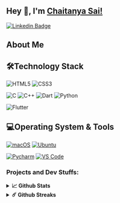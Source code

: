 
<!--
**chaitanyasai-2021/chaitanyasai-2021** is a ✨ _special_ ✨ repository because its `README.md` (this file) appears on your GitHub profile.

Here are some ideas to get you started:

- 🔭 I’m currently working on ...
- 🌱 I’m currently learning ...
- 👯 I’m looking to collaborate on ...
- 🤔 I’m looking for help with ...
- 💬 Ask me about ...
- 📫 How to reach me: ...
- 😄 Pronouns: ...
- ⚡ Fun fact: ...
-->

## Hey 👋, I'm [Chaitanya Sai!](https://github.com/chaitanyasai-2021/)
[![Linkedin Badge](https://img.shields.io/badge/-LinkedIn-0e76a8?style=flat-square&logo=Linkedin&logoColor=white)](https://www.linkedin.com/in/chaitanyanutakki/)






## About Me





## 🛠Technology Stack
![HTML5](https://img.shields.io/badge/html5-%23E34F26.svg?style=for-the-badge&logo=html5&logoColor=white)
![CSS3](https://img.shields.io/badge/css3-%231572B6.svg?style=for-the-badge&logo=css3&logoColor=white)


![C](https://img.shields.io/badge/c-%2300599C.svg?style=for-the-badge&logo=c&logoColor=white)
![C++](https://img.shields.io/badge/c++-%2300599C.svg?style=for-the-badge&logo=c%2B%2B&logoColor=white)
![Dart](https://img.shields.io/badge/dart-%230175C2.svg?style=for-the-badge&logo=dart&logoColor=white)
![Python](https://img.shields.io/badge/python-3670A0?style=for-the-badge&logo=python&logoColor=ffdd54)


![Flutter](https://img.shields.io/badge/Flutter-%2302569B.svg?style=for-the-badge&logo=Flutter&logoColor=white)



## 💻Operating System & Tools

[![macOS](https://img.shields.io/badge/macOS-Mojave-292e33?style=flat-square&logo=apple&logoColor=ffffff)](https://www.apple.com/macos/mojave/)
[![Ubuntu](https://img.shields.io/badge/Ubuntu-7.0-orange?style=flat-square&logo=CentOS&logoColor=262577)](https://www.centos.org/)

[![Pycharm](https://img.shields.io/badge/IDE-PyCharm-yellow?style=flat-square&logo=JetBrains)](https://www.jetbrains.com/pycharm/)
[![VS Code](https://img.shields.io/badge/IDE-VSCode-%23007ACC?style=flat-square&logo=Visual-studio-code)](https://code.visualstudio.com/)


### Projects and Dev Stuffs:
<details>       
  <summary><b>📈 Github Stats</b></summary>
  <br />

<img align="left" width="47%" src="https://github-readme-stats.vercel.app/api?username=chaitanyasai-2021&show_icons=true&theme=default"/>

<img align="left" width="47%" src="https://github-readme-stats.vercel.app/api/top-langs/?username=chaitanyasai-2021&layout=compact"/>

</details>


<details>       

  <summary><b>☄️ Github Streaks</b></summary>

  <br />

  <img height="180em" src="https://github-readme-streak-stats.herokuapp.com/?user=chaitanyasai-2021&hide_border=true" />

</details>

#

<div align="center">




